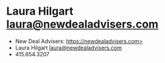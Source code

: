 # Laura Hilgart <laura@newdealadvisers.com>

* New Deal Advisers: https://newdealadvisers.com>
* Laura Hilgart <laura@newdealadvisers.com>
* 415.654.3207